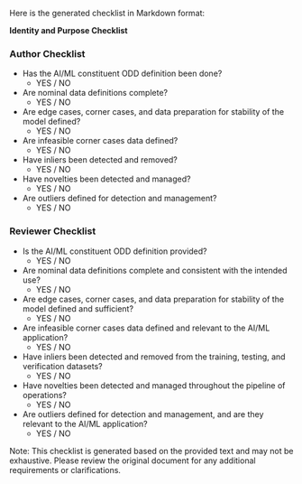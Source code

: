 Here is the generated checklist in Markdown format:

**Identity and Purpose Checklist**

### Author Checklist

* Has the AI/ML constituent ODD definition been done?
	+ YES / NO
* Are nominal data definitions complete?
	+ YES / NO
* Are edge cases, corner cases, and data preparation for stability of the model defined?
	+ YES / NO
* Are infeasible corner cases data defined?
	+ YES / NO
* Have inliers been detected and removed?
	+ YES / NO
* Have novelties been detected and managed?
	+ YES / NO
* Are outliers defined for detection and management?
	+ YES / NO

### Reviewer Checklist

* Is the AI/ML constituent ODD definition provided?
	+ YES / NO
* Are nominal data definitions complete and consistent with the intended use?
	+ YES / NO
* Are edge cases, corner cases, and data preparation for stability of the model defined and sufficient?
	+ YES / NO
* Are infeasible corner cases data defined and relevant to the AI/ML application?
	+ YES / NO
* Have inliers been detected and removed from the training, testing, and verification datasets?
	+ YES / NO
* Have novelties been detected and managed throughout the pipeline of operations?
	+ YES / NO
* Are outliers defined for detection and management, and are they relevant to the AI/ML application?
	+ YES / NO

Note: This checklist is generated based on the provided text and may not be exhaustive. Please review the original document for any additional requirements or clarifications.